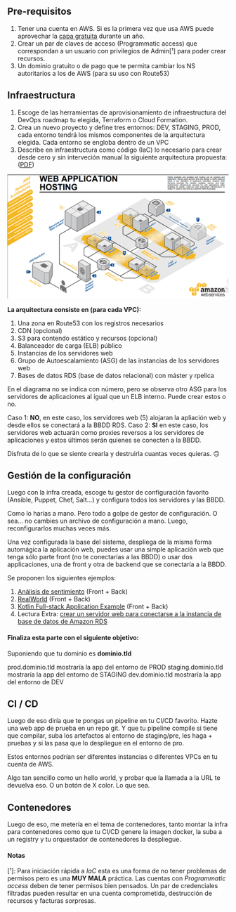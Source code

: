 ## Pre-requisitos

1. Tener una cuenta en AWS. Si es la primera vez que usa AWS puede aprovechar la [capa gratuita](https://aws.amazon.com/es/free/) durante un año.
2. Crear un par de claves de acceso (Programmatic access) que correspondan a un usuario con privilegios de Admin[¹] para poder crear recursos.
3. Un dominio gratuito o de pago que te permita cambiar los NS autoritarios a los de AWS (para su uso con Route53)

## Infraestructura


1. Escoge de las herramientas de aprovisionamiento de infraestructura del DevOps roadmap tu elegida, Terraform o Cloud Formation.
2. Crea un nuevo proyecto y define tres entornos: DEV, STAGING, PROD, cada entorno tendrá los mismos componentes de la arquitectura elegida. Cada entorno se engloba dentro de un VPC
3. Describe en infraestructura como código (IaC) lo necesario para crear desde cero y sin interveción manual la siguiente arquitectura propuesta: ([PDF](https://media.amazonwebservices.com/architecturecenter/AWS_ac_ra_web_01.pdf))

![arquitectura-alojamiento-aplicaciones-web](images/aws-web-hosting-architecture.png  "Arquitectura de Alojamiento de aplicaciones web")

**La arquitectura consiste en (para cada VPC):**
1. Una zona en Route53 con los registros necesarios
2. CDN (opcional)
3. S3 para contendo estático y recursos (opcional)
4. Balanceador de carga  (ELB) público
5. Instancias de los servidores web
6. Grupo de Autoescalamiento (ASG) de las instancias de los servidores web
7. Bases de datos RDS (base de datos relacional) con máster y rpelica

En el diagrama no se indica con número, pero se observa otro ASG para los servidores de aplicaciones al igual que un ELB interno. Puede crear estos o no. 

Caso 1: **NO**,  en este caso, los servidores web (5) alojaran la apliación web y desde ellos se conectará a la BBDD RDS.
Caso 2: **SI** en este caso, los servidores web actuarán como proxies reversos a los servidores de aplicaciones y estos últimos serán quienes se conecten a la BBDD. 

Disfruta de lo que se siente crearla y destruirla cuantas veces quieras. 🙃

## Gestión de la configuración
Luego con la infra creada, escoge tu gestor de configuración favorito (Ansible, Puppet, Chef, Salt...) y configura todos los servidores y las BBDD.

Como lo harías a mano. Pero todo a golpe de gestor de configuración. O sea... no cambies un archivo de configuración a mano. Luego, reconfigurarlos muchas veces más.

Una vez configurada la base del sistema, despliega de la misma forma automágica la aplicación web, puedes usar una simple aplicación web que tenga sólo parte front (no te conectarías a las BBDD) o usar dos applicaciones, una de front y otra de backend que se conectaría a la BBDD. 

Se proponen los siguientes ejemplos:

1. [Análisis de sentimiento](https://github.com/rinormaloku/k8s-mastery)  (Front + Back)
2. [RealWorld](https://github.com/gothinkster/realworld)  (Front + Back)
3. [Kotlin Full-stack Application Example](https://github.com/Kotlin/kotlin-fullstack-sample) (Front +  Back)
4. Lectura Extra: [crear un servidor web para conectarse a la instancia de base de datos de Amazon RDS](https://docs.aws.amazon.com/es_es/AmazonRDS/latest/UserGuide/CHAP_Tutorials.WebServerDB.CreateWebServer.html) 

#### Finaliza esta parte con el siguiente objetivo:

Suponiendo que tu dominio es **dominio.tld**

prod.dominio.tld mostraría la app del entorno de PROD
staging.dominio.tld mostraría la app del entorno de STAGING
dev.dominio.tld mostraría la app del entorno de DEV

## CI / CD

Luego de eso diría que te pongas un pipeline en tu CI/CD favorito. Hazte una web app de prueba en un repo git. Y que tu pipeline compile si tiene que compilar, suba los artefactos al entorno de staging/pre, les haga +  pruebas y si las pasa que lo despliegue en el entorno de pro.

Estos entornos podrían ser diferentes instancias  o diferentes VPCs en tu cuenta de AWS.

Algo tan sencillo como un hello world, y probar que la llamada a la URL te devuelva eso. O un botón de X color. Lo que sea.

## Contenedores

Luego de eso, me metería en el tema de contenedores, tanto montar la infra para contenedores como que tu CI/CD genere la imagen docker, la suba a un registry y tu orquestador de contenedores la despliegue.

#### Notas

[¹]: Para iniciación rápida a _IaC_ esta es una forma de no tener problemas de permisos pero es una **MUY MALA** práctica. Las cuentas con _Programmatic access_ deben de tener permisos bien pensados. Un par de credenciales filtradas pueden resultar en una cuenta comprometida, destrucción de recursos y facturas sorpresas.